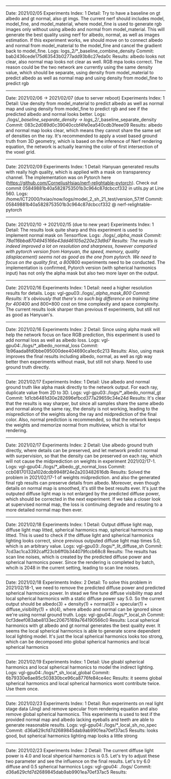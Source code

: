 ----------------------------------------------------------------------------
Date: 2021/02/05
Experiments Index: 1
Detail: Try to have a baseline on gt albedo and gt normal, also gt imgs. The current nerf should includes model, model_fine, and model_material, where model_fine is used to generate rgb images only without using albedo and normal from model_material. This will generate the best quality using nerf for albedo, normal, as well as images estimation. If this experiment works, we should move on to connect albedo and normal from model_material to the model_fine and cancel the gradient back to model_fine.
Logs: logs_2/*_baseline_combine_density
Commit: bab2436cede175d63543b0277add93b8c27eda0c
Results: albedo looks not clear, also normal map looks not clear as well. RGB mpa looks correct. The reason could be the two network are currently using the same density value, which should be separate, using density from model_material to predict albedo as well as normal map and using density from model_fine to predict rgb

----------------------------------------------------------------------------
Date: 2021/02/06 -> 2021/02/07 (due to server reboot)
Experiments Index: 1
Detail: Use density from model_material to predict albedo as well as normal map and using density from model_fine to predict rgb and see if the predicted albedo and normal looks better.
Logs: ./logs/*_baseline_separate_density -> logs_2/*_baseline_separate_density
Commit: 083c2d089d0c39040ccbf4fe0ea540cdb3feee09
Results: albedo and normal map looks clear, which means they cannot share the same set of densities on the ray. It's recommended to apply a voxel based ground truth from 3D geometry, which is based on the inference of Nerf rendering equation, the network is actually learning the color of first intersection of the voxel grid.

----------------------------------------------------------------------------
Date: 2021/02/09
Experiments Index: 1
Detail: Hanyuan generated results with really high quality, which is applied with a mask on transparency channel. The implementation was on Pytorch here (https://github.com/CorneliusHsiao/nerf-relightable-pytorch). Check out commit 05849881b40a5828753501b3c964c87dcbccf332 in utils.py at Line 560.
Logs: /home/ICT2000/hxiao/now/logs/model_2_sh_21_test/version_57/tf
Commit: 05849881b40a5828753501b3c964c87dcbccf332 @ nerf-relightable-pytorch

----------------------------------------------------------------------------
Date: 2021/02/10 -> 2021/02/15 (due to new year)
Experiments Index: 1
Detail: The results look quite sharp and this experiment is used to implement normal mask on Tensorflow.
Logs: ./logs/*_alpha_mask
Commit: 78a116bba8704945166e43dd46105a220e23d9d7
Results: The results is indeed improved a lot on resolution and sharpness, however comparied with pytorch version from Hanyuan, the speed, memory, quality (displacement) seems not as good as the one from pytorch. We need to focus on the quality first, a 800*800 experiments need to be conducted. The implementation is confirmed, Pytorch version (with spherical harmonics input) has not only the alpha mask but also two more layer on the output.

----------------------------------------------------------------------------
Date: 2021/02/16
Experiments Index: 1
Detail: need a higher resolution results for details.
Logs: vgl-gpu03:./logs/*_alpha_mask_800
Commit: 
Results: It's obviously that there's no such big difference on training time for 400*400 and 800*800 cost on time complexity and space complexity. The current results look sharper than previous tf experiments, but still not as good as Hanyuan's.

----------------------------------------------------------------------------
Date: 2021/02/16
Experiments Index: 2
Detail: Since using alpha mask will help the network focus on face RGB prediction, this experiment is used to add normal loss as well as albedo loss.
Logs: vgl-gpu04:./logs/*_albedo_normal_loss
Commit: 1b96aada8fd0bbe095000dee404690ca1ec6c213
Results: Also, using mask improves the final results including albedo, normal, as well as rgb way better then experiments without mask, but still not sharp. Need to use ground truth directly.

----------------------------------------------------------------------------
Date: 2021/02/17
Experiments Index: 1
Detail: Use albedo and normal ground truth like alpha mask directly to the network output. For each ray, duplicate value from 2D to 3D.
Logs: vgl-gpu03:./logs/*_albedo_normal_gt
Commit: 1d1cb6481d30e282696efbcd377a29659c34e24d
Results: It's clear that the results is way sharper, but since all samples share the same albedo and normal along the same ray, the density is not working, leading to the misprediction of the weights along the ray and midprediction of the final color. Also, normal prediction is recommended, so that the network keeps the weights and memorize normal from multiview, which is vital for rendering.

----------------------------------------------------------------------------
Date: 2021/02/17
Experiments Index: 2
Detail: Use albedo ground truth directly, where details can be preserved, and let metwork predict normal with surpervision, so that the density can be preserved on each ray, which will not cause the midprediction on weights in experiment 2021/02/17-1.
Logs: vgl-gpu04:./logs/*_albedo_gt_normal_loss
Commit: ccb08170132a102dcdb9948f24e2a203482616db
Results: Solved the problem in 2021/02/17-1 of weights midprediction. and also the generated final rgb results can preserve details from albedo. Moreover, even though details on normal map is smoothed, it's still the best results ever. It's just the outputed diffuse light map is not enlarged by the predicted diffuse power, which should be corrected in the next experiment. If we take a closer look at supervised normal map, the loss is continuing degrade and resuting to a more detailed normal map then ever.

----------------------------------------------------------------------------
Date: 2021/02/18
Experiments Index: 1
Detail: Output diffuse light map, diffuse light map litted, spherical harmonics map, spherical harmoncis map litted. This is used to check if the diffuse light and spherical harmonics lighting looks correct, since previous outputed diffuse light map times 5.0, which is an arbitrary value.
Logs: vgl-gpu03:./logs/*_lit_diffuse_sh
Commit: 7cd3ac1ca3392caff23cb6ff0b344079fccb68c8
Results: The results has scan line noises, which is created by the predicted diffuse power and spherical harmonics power. Since the rendering is completed by batch, whcih is 2048 in the current setting, leading to scan line noises. 

----------------------------------------------------------------------------
Date: 2021/02/18
Experiments Index: 2
Detail: To solve this problem in 2021/02/18-1, we need to remove the predicted diffuse power and predicted spherical harmonics power. In stead we fine tune diffuse visibility map and local spherical harmonics with a static diffuse power say 5.0. So the current output should be albedo(3) + density(1) + normal(3) + specular(1) + diffuse_visibility(1) + sh(4), where albedo and normal can be ignored since we're using normal ground truth.
Logs: vgl-gpu04:./logs/*_local_sh
Commit: 0cf3deef083abe8133ec20675169a764190566c0
Results: Local spherical harmonics with gt albedo and gt normal generates the best quality ever. It seems the local spherical harmonics is able to generate scene dependent local lighting model. It's just the local spherical harmonics looks too strong, which can be decomposed into global spherical harmonics and local spherical harmonics

----------------------------------------------------------------------------
Date: 2021/02/19
Experiments Index: 1
Detail: Use gloabl spherical harmonics and local spherical harmonics to model the indirect lighting.
Logs: vgl-gpu04:./logs/*_sh_local_global
Commit: 6b79330e6ae85c503830bce96ca8776fe84ce4ec
Results: it seems global spherical harmonics and local spherical harmonics wont contribute twice. Use them once.

----------------------------------------------------------------------------
Date: 2021/02/23
Experiments Index: 1
Detail: Run experiments on real light stage data (Jing) and remove specular from rendering equation and also remove global spherical harmonics. This experiments is used to test if the provided normal map and albedo lacking eyeballs and teeth are able to generate reasonable results.
Logs: vgl-gpu04:./logs/*_local_sh_no_spec
Commit: d36a629cfd7d2689845dab9ab9901ea70ef37ac5
Results: looks good, but spherical harmonics lighting map looks a little strong

----------------------------------------------------------------------------
Date: 2021/02/23
Experiments Index: 2
Detail: The current diffuse light power is 4.0 and local shperical harmonics is 0.5. Let's try to adjust these two parameter and see the influence on the final results. Let's try 6.0 diffuse and 0.5 spherical harmonics
Logs: vgl-gpu04: ./logs/
Commit: d36a629cfd7d2689845dab9ab9901ea70ef37ac5
Results: 